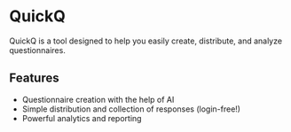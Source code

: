 # QuickQ

QuickQ is a tool designed to help you easily create, distribute, and analyze questionnaires.

## Features

- Questionnaire creation with the help of AI
- Simple distribution and collection of responses (login-free!)
- Powerful analytics and reporting
